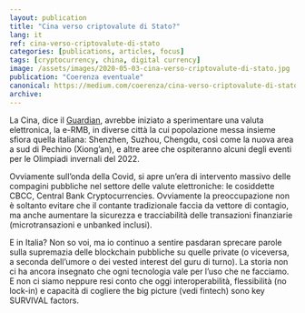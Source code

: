 ```yaml
---
layout: publication
title: "Cina verso criptovalute di Stato?"
lang: it
ref: cina-verso-criptovalute-di-stato 
categories: [publications, articles, focus]
tags: [cryptocurrency, china, digital currency]
image: /assets/images/2020-05-03-cina-verso-criptovalute-di-stato.jpg
publication: "Coerenza eventuale"
canonical: https://medium.com/coerenza/cina-verso-criptovalute-di-stato-1bfd613635e6
archive:
---
```


La Cina, dice il [Guardian](https://www.theguardian.com/world/2020/apr/28/china-starts-major-trial-of-state-run-digital-currency), avrebbe iniziato a sperimentare una valuta elettronica, la e-RMB, in diverse città la cui popolazione messa insieme sfiora quella italiana: Shenzhen, Suzhou, Chengdu, così come la nuova area a sud di Pechino (Xiong’an), e altre aree che ospiteranno alcuni degli eventi per le Olimpiadi invernali del 2022.

Ovviamente sull’onda della Covid, si apre un’era di intervento massivo delle compagini pubbliche nel settore delle valute elettroniche: le cosiddette CBCC, Central Bank Cryptocurrencies. Ovviamente la preoccupazione non è soltanto evitare che il contante tradizionale faccia da vettore di contagio, ma anche aumentare la sicurezza e tracciabilità delle transazioni finanziarie (microtransazioni e unbanked inclusi).

E in Italia? Non so voi, ma io continuo a sentire pasdaran sprecare parole sulla supremazia delle blockchain pubbliche su quelle private (o viceversa, a seconda dell’umore o dei vested interest del guru di turno). La storia non ci ha ancora insegnato che ogni tecnologia vale per l’uso che ne facciamo. E non ci siamo neppure resi conto che oggi interoperabilità, flessibilità (no lock-in) e capacità di cogliere the big picture (vedi fintech) sono key SURVIVAL factors.
